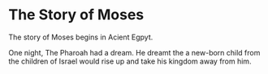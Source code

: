# The Story of Moses

The story of Moses begins in Acient Egpyt. 

One night, The Pharoah had a dream. He dreamt the a new-born child from the children of Israel would rise up and take his kingdom away from him.

